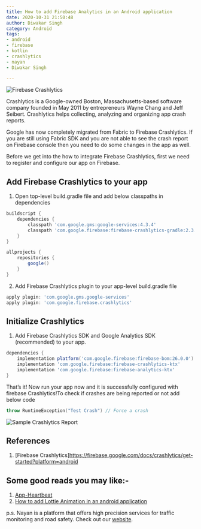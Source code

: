 ```yaml
---
title: How to add Firebase Analytics in an Android application
date: 2020-10-31 21:50:48
author: Diwakar Singh
category: Android
tags:
- android
- firebase
- kotlin
- crashlytics
- nayan
- Diwakar Singh

---
```


![Firebase Crashlytics](/blog/Android/firebase_crashlytics/firebase_crashlytics_1.png)

Crashlytics is a Google-owned Boston, Massachusetts-based software company founded in May 2011 by entrepreneurs Wayne Chang and Jeff Seibert. Crashlytics helps collecting, analyzing and organizing app crash reports.

Google has now completely migrated from Fabric to Firebase Crashlytics. If you are still using Fabric SDK and you are not able to see the crash report on Firebase console then you need to do some changes in the app as well.

Before we get into the how to integrate Firebase Crashlytics, first we need to register and configure our app on Firebase.

## Add Firebase Crashlytics to your app

1. Open top-level build.gradle file and add below classpaths in dependencies

```gradle
buildscript {
    dependencies {
        classpath 'com.google.gms:google-services:4.3.4'
        classpath 'com.google.firebase:firebase-crashlytics-gradle:2.3.0'
    }
}

allprojects {
    repositories {
        google()
    }
}
```

2. Add Firebase Crashlytics plugin to your app-level build.gradle file

```gradle
apply plugin: 'com.google.gms.google-services'
apply plugin: 'com.google.firebase.crashlytics'
```

## Initialize Crashlytics

1. Add Firebase Crashlytics SDK and Google Analytics SDK (recommended) to your app.

```gradle
dependencies {
    implementation platform('com.google.firebase:firebase-bom:26.0.0')
    implementation 'com.google.firebase:firebase-crashlytics-ktx'
    implementation 'com.google.firebase:firebase-analytics-ktx'
}
```

That’s it! Now run your app now and it is successfully configured with firebase Crashlytics!To check if crashes are being reported or not add below code

```kotlin
throw RuntimeException("Test Crash") // Force a crash
```

![Sample Crashlytics Report](/blog/Android/firebase_crashlytics/firebase_crashlytics_2.png)

## References

1. [Firebase Crashlytics]https://firebase.google.com/docs/crashlytics/get-started?platform=android

## Some good reads you may like:-

1. [App-Heartbeat](https://nayan.co/blog/Android/App-Heartbeat/)
2. [How to add Lottie Animation in an android application](https://nayan.co/blog/Android/How-to-add-Lottie-Animation-in-an-Android-app/)

p.s. Nayan is a platform that offers high precision services for traffic monitoring and road safety. Check out our [website](https://nayan.co/).